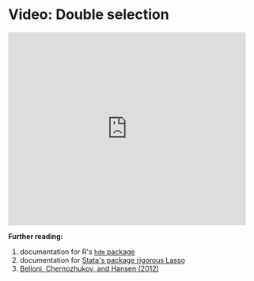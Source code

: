 # Video: Double selection



<iframe  title="YouTube Double Selection" width="480" height="390" src="https://youtube.com/embed/eJPZ_CEjbpA" frameborder="0" allowfullscreen></iframe>

**Further reading:**

1. documentation for R's  [`hdm` package](https://cran.r-project.org/web/packages/hdm/hdm.pdf}{(link))
2. documentation for [Stata's package rigorous Lasso](https://statalasso.github.io/docs/rlasso/}{(link))
3. [Belloni, Chernozhukov, and Hansen (2012)](https://arxiv.org/pdf/1201.0220.pdf)
